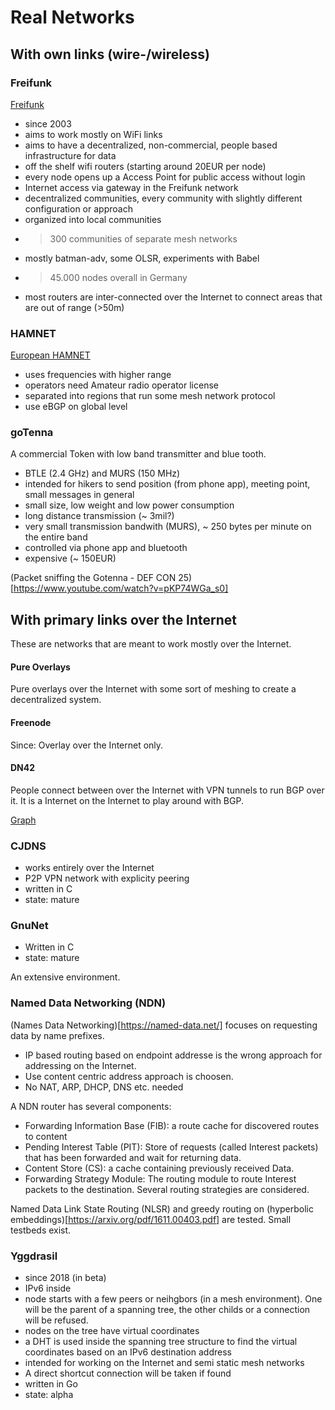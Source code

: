 
# Real Networks

## With own links (wire-/wireless)

### Freifunk

[Freifunk](freifunk.net)

* since 2003
* aims to work mostly on WiFi links
* aims to have a decentralized, non-commercial, people based infrastructure for data
* off the shelf wifi routers (starting around 20EUR per node)
* every node opens up a Access Point for public access without login
* Internet access via gateway in the Freifunk network
* decentralized communities, every community with slightly different configuration or approach  
* organized into local communities
* >300 communities of separate mesh networks
* mostly batman-adv, some OLSR, experiments with Babel
* >45.000 nodes overall in Germany
* most routers are inter-connected over the Internet to connect areas that are out of range (>50m)

### HAMNET

[European HAMNET](https://www.youtube.com/watch?v=3A6DDrJRcws)

* uses frequencies with higher range
* operators need Amateur radio operator license
* separated into regions that run some mesh network protocol
 * use eBGP on global level


### goTenna

A commercial Token with low band transmitter and blue tooth.

* BTLE (2.4 GHz) and MURS (150 MHz)
* intended for hikers to send position (from phone app), meeting point, small messages in general
* small size, low weight and low power consumption
* long distance transmission (~ 3mil?)
* very small transmission bandwith (MURS), ~ 250 bytes per minute on the entire band
* controlled via phone app and bluetooth
* expensive (~ 150EUR)

(Packet sniffing the Gotenna - DEF CON 25)[https://www.youtube.com/watch?v=pKP74WGa_s0]

## With primary links over the Internet

These are networks that are meant to work mostly over the Internet.

#### Pure Overlays

Pure overlays over the Internet with some sort of meshing to create a decentralized system.

#### Freenode

Since: 
Overlay over the Internet only.

#### DN42

People connect between over the Internet with VPN tunnels to run BGP over it.
It is a Internet on the Internet to play around with BGP.

[Graph](https://nixnodes.net/dn42/graph/)

### CJDNS

* works entirely over the Internet
* P2P VPN network with explicity peering
* written in C
* state: mature

### GnuNet

* Written in C
* state: mature

An extensive environment.

### Named Data Networking (NDN)

(Names Data Networking)[https://named-data.net/] focuses on requesting data by name prefixes.
- IP based routing based on endpoint addresse is the wrong approach for addressing on the Internet.
- Use content centric address approach is choosen.
- No NAT, ARP, DHCP, DNS etc. needed

A NDN router has several components:
- Forwarding  Information Base (FIB): a route cache for discovered routes to content
- Pending Interest Table (PIT): Store of requests (called Interest packets) that has been forwarded and wait for returning data.
- Content Store (CS): a cache containing  previously received Data.
- Forwarding Strategy Module: The routing module to route Interest packets to the destination. Several routing strategies are considered. 

Named Data Link State Routing (NLSR) and greedy routing on (hyperbolic embeddings)[https://arxiv.org/pdf/1611.00403.pdf] are tested. Small testbeds exist.

### Yggdrasil

* since 2018 (in beta)
* IPv6 inside
* node starts with a few peers or neihgbors (in a mesh environment). One will be the parent of a spanning tree, the other childs or a connection will be refused.
* nodes on the tree have virtual coordinates
* a DHT is used inside the spanning tree structure to find the virtual coordinates based on an IPv6 destination address
* intended for working on the Internet and semi static mesh networks
* A direct shortcut connection will be taken if found
* written in Go
* state: alpha
